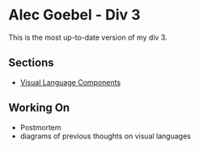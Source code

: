 # Alec Goebel - Div 3

This is the most up-to-date version of my div 3.

## Sections
 * [Visual Language Components](../blob/master/language.md)

## Working On
 * Postmortem
 * diagrams of previous thoughts on visual languages

